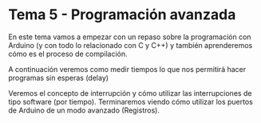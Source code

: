 # Tema 5 - Programación avanzada

En este tema vamos a empezar con un repaso sobre la programación con Arduino (y con todo lo relacionado con C y C++) y también aprenderemos cómo es el proceso de compilación.

A continuación veremos como medir tiempos lo que nos permitirá hacer programas sin esperas (delay)

Veremos el concepto de interrupción y cómo utilizar las interrupciones de tipo software (por tiempo). Terminaremos viendo cómo utilizar los puertos de Arduino de un modo avanzado (Registros).
